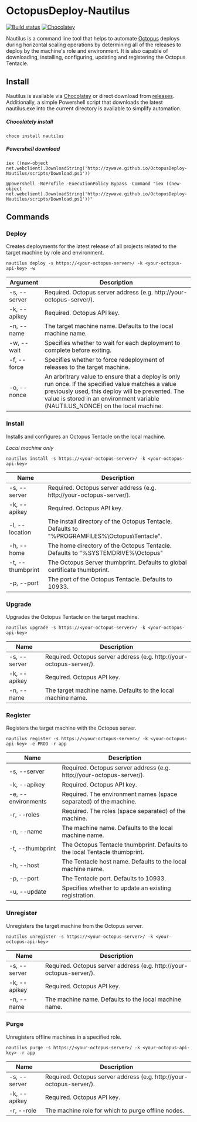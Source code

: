 # OctopusDeploy-Nautilus

[![Build status](https://ci.appveyor.com/api/projects/status/77fdul0exe7gjpg1?svg=true)](https://ci.appveyor.com/project/JohnCruikshank/octopusdeploy-nautilus-jl4x8)
[![Chocolatey](https://img.shields.io/chocolatey/v/nautilus.svg)](https://chocolatey.org/packages/nautilus)


Nautilus is a command line tool that helps to automate [Octopus](https://octopus.com/) deploys during horizontal scaling operations by determining all of the releases to deploy by the machine's role and environment.  It is also capable of downloading, installing, configuring, updating and registering the Octopus Tentacle.

## Install

Nautilus is available via [Chocolatey](https://chocolatey.org/) or direct download from [releases](https://github.com/Zywave/OctopusDeploy-Nautilus/releases/latest).  Additionally, a simple Powershell script that downloads the latest nautilus.exe into the current directory is available to simplify automation.

##### Chocolately install
```
choco install nautilus
```

##### Powershell download

```
iex ((new-object net.webclient).DownloadString('http://zywave.github.io/OctopusDeploy-Nautilus/scripts/Download.ps1'))
```

```
@powershell -NoProfile -ExecutionPolicy Bypass -Command "iex ((new-object net.webclient).DownloadString('http://zywave.github.io/OctopusDeploy-Nautilus/scripts/Download.ps1'))"
```

## Commands

### Deploy
Creates deployments for the latest release of all projects related to the target machine by role and environment.

```
nautilus deploy -s https://<your-octopus-server>/ -k <your-octopus-api-key> -w
```

|Argument|Description|
|---|---|
|-s, --server|Required. Octopus server address (e.g. http://your-octopus-server/).|
|-k, --apikey|Required. Octopus API key.|
|-n, --name|The target machine name. Defaults to the local machine name.|
|-w, --wait|Specifies whether to wait for each deployment to complete before exiting.|
|-f, --force|Specifies whether to force redeployment of releases to the target machine.|
|-o, --nonce|An arbritrary value to ensure that a deploy is only run once.  If the specified value matches a value previously used, this deploy will be prevented. The value is stored in an environment variable (NAUTILUS_NONCE) on the local machine.|

### Install
Installs and configures an Octopus Tentacle on the local machine.

*Local machine only*

```
nautilus install -s https://<your-octopus-server>/ -k <your-octopus-api-key>
```

|Name|Description|
|---|---|
|-s, --server|Required. Octopus server address (e.g. http://your-octopus-server/).|
|-k, --apikey|Required. Octopus API key.|
|-l, --location|The install directory of the Octopus Tentacle. Defaults to "%PROGRAMFILES%\Octopus\Tentacle\".|
|-h, --home|The home directory of the Octopus Tentacle. Defaults to "%SYSTEMDRIVE%\Octopus\"|
| -t, --thumbprint|The Octopus Server thumbprint. Defaults to global certificate thumbprint.|
|-p, --port|The port of the Octopus Tentacle. Defaults to 10933.|

### Upgrade
Upgrades the Octopus Tentacle on the target machine.

```
nautilus upgrade -s https://<your-octopus-server>/ -k <your-octopus-api-key>
```

|Name|Description|
|---|---|
|-s, --server|Required. Octopus server address (e.g. http://your-octopus-server/).|
|-k, --apikey|Required. Octopus API key.|
|-n, --name|The target machine name. Defaults to the local machine name.|

### Register
Registers the target machine with the Octopus server.

```
nautilus register -s https://<your-octopus-server>/ -k <your-octopus-api-key> -e PROD -r app
```

|Name|Description|
|---|---|
|-s, --server|Required. Octopus server address (e.g. http://your-octopus-server/).|
|-k, --apikey|Required. Octopus API key.|
|-e, --environments|Required. The environment names (space separated) of the machine.|
|-r, --roles|Required. The roles  (space separated) of the machine.|
|-n, --name|The machine name. Defaults to the local machine name.|
|-t, --thumbprint|The Octopus Tentacle thumbprint. Defaults to the local Tentacle thumbprint.|
|-h, --host|The Tentacle host name. Defaults to the local machine name.|
|-p, --port|The Tentacle port. Defaults to 10933.|
|-u, --update|Specifies whether to update an existing registration.|

### Unregister
Unregisters the target machine from the Octopus server.

```
nautilus unregister -s https://<your-octopus-server>/ -k <your-octopus-api-key>
```

|Name|Description|
|---|---|
|-s, --server|Required. Octopus server address (e.g. http://your-octopus-server/).|
|-k, --apikey|Required. Octopus API key.|
|-n, --name|The machine name. Defaults to the local machine name.|

### Purge
Unregisters offline machines in a specified role.

```
nautilus purge -s https://<your-octopus-server>/ -k <your-octopus-api-key> -r app
```

|Name|Description|
|---|---|
|-s, --server|Required. Octopus server address (e.g. http://your-octopus-server/).|
|-k, --apikey|Required. Octopus API key.|
|-r, --role|The machine role for which to purge offline nodes.|
